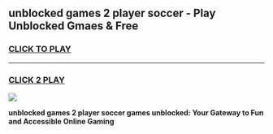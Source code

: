 
## unblocked games 2 player soccer - Play Unblocked Gmaes & Free
<h3>
<a href="https://premium.freeplayer.one?title=unblocked_games_2_player_soccer&ref=20F">CLICK TO PLAY</a></h3>
<hr>

<h3>
<a href="https://premium.freeplayer.one?title=unblocked_games_2_player_soccer&ref=20F">CLICK 2 PLAY</a>
  
</h3>

<a href="https://premium.freeplayer.one?title=unblocked_games_2_player_soccer&ref=20F/"><img src="https://clearcache.store/games.png"></a>


**unblocked games 2 player soccer games unblocked: Your Gateway to Fun and Accessible Online Gaming**
